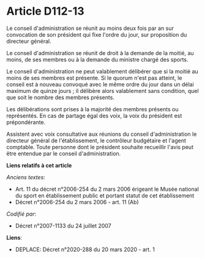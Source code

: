# Article D112-13

Le conseil d'administration se réunit au moins deux fois par an sur convocation de son président qui fixe l'ordre du jour,
sur proposition du directeur général. 

Le conseil d'administration se réunit de droit à la demande de la moitié, au moins, de ses membres ou à la demande du
ministre chargé des sports. 

Le conseil d'administration ne peut valablement délibérer que si la moitié au moins de ses membres est présente. Si le quorum
n'est pas atteint, le conseil est à nouveau convoqué avec le même ordre du jour dans un délai maximum de quinze jours ; il
délibère alors valablement sans condition, quel que soit le nombre des membres présents. 

Les délibérations sont prises à la majorité des membres présents ou représentés. En cas de partage égal des voix, la voix du
président est prépondérante. 

Assistent avec voix consultative aux réunions du conseil d'administration le directeur général de l'établissement,      le
contrôleur budgétaire  et l'agent comptable. Toute personne dont le président souhaite recueillir l'avis peut être entendue
par le conseil d'administration.

**Liens relatifs à cet article**

_Anciens textes_:

  - Art. 11 du décret n°2006-254 du 2 mars 2006 érigeant le Musée national du sport en établissement public et portant statut de cet établissement
  - Décret n°2006-254 du 2 mars 2006 - art. 11 (Ab)

_Codifié par_:

  - Décret n°2007-1133 du 24 juillet 2007

**Liens**:

  - DEPLACE: Décret n°2020-288 du 20 mars 2020 - art. 1
